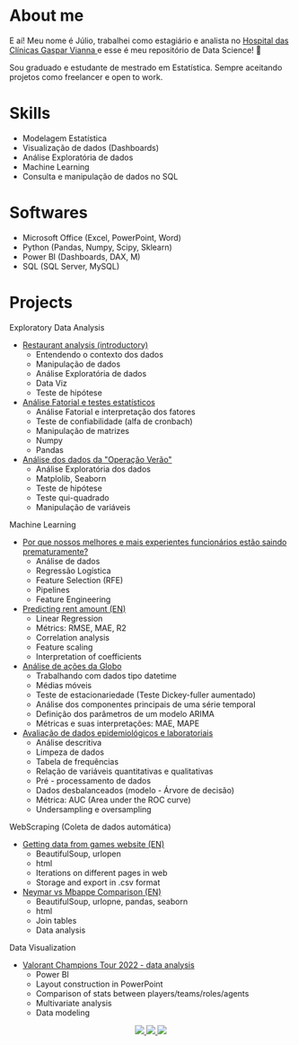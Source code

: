 # About me 

E aí! Meu nome é Júlio, trabalhei como estagiário e analista no <a href="http://www.gasparvianna.pa.gov.br/site_novo/wp/"> Hospital das Clínicas Gaspar Vianna </a> e esse é meu repositório de Data Science! 👋

Sou graduado e estudante de mestrado em Estatística. Sempre aceitando projetos como freelancer e open to work.

# Skills

- Modelagem Estatística
- Visualização de dados (Dashboards)
- Análise Exploratória de dados
- Machine Learning
- Consulta e manipulação de dados no SQL

# Softwares

- Microsoft Office (Excel, PowerPoint, Word)
- Python (Pandas, Numpy, Scipy, Sklearn)
- Power BI (Dashboards, DAX, M) 
- SQL (SQL Server, MySQL)

# Projects

Exploratory Data Analysis
- <a href="https://github.com/JulioHenri/Analise-Restaurante"> Restaurant analysis (introductory) </a>
  - Entendendo o contexto dos dados
  - Manipulação de dados
  - Análise Exploratória de dados
  - Data Viz
  - Teste de hipótese
- <a href="https://github.com/JulioHenri/freelance_TCC_Odontologia"> Análise Fatorial e testes estatísticos </a>
  - Análise Fatorial e interpretação dos fatores
  - Teste de confiabilidade (alfa de cronbach)
  - Manipulação de matrizes
  - Numpy
  - Pandas
- <a href="https://github.com/JulioHenri/Trabalho_DETRAN"> Análise dos dados da "Operação Verão" </a>
  - Análise Exploratória dos dados
  - Matplolib, Seaborn
  - Teste de hipótese
  - Teste qui-quadrado
  - Manipulação de variáveis
  
Machine Learning
- <a href="https://github.com/JulioHenri/HR-analyze-and-predict"> Por que nossos melhores e mais experientes funcionários estão saindo prematuramente?  </a>
  - Análise de dados
  - Regressão Logística
  - Feature Selection (RFE)
  - Pipelines
  - Feature Engineering
- <a href="https://github.com/JulioHenri/Houses-to-rent"> Predicting rent amount (EN) </a>
  - Linear Regression 
  - Métrics: RMSE, MAE, R2
  - Correlation analysis
  - Feature scaling
  - Interpretation of coefficients 
- <a href="https://github.com/JulioHenri/S-ries-Temporais/tree/master"> Análise de ações da Globo </a>
  - Trabalhando com dados tipo datetime
  - Médias móveis
  - Teste de estacionariedade (Teste Dickey-fuller aumentado)
  - Análise dos componentes principais de uma série temporal
  - Definição dos parâmetros de um modelo ARIMA
  - Métricas e suas interpretações: MAE, MAPE
- <a href="https://github.com/JulioHenri/cliente_marcos"> Avaliação de dados epidemiológicos e laboratoriais </a>
  - Análise descritiva
  - Limpeza de dados
  - Tabela de frequências
  - Relação de variáveis quantitativas e qualitativas
  - Pré - processamento de dados
  - Dados desbalanceados (modelo - Árvore de decisão)
  - Métrica: AUC (Area under the ROC curve)
  - Undersampling e oversampling

WebScraping (Coleta de dados automática)
- <a href="https://github.com/JulioHenri/Games-Web-Scraping"> Getting data from games website (EN) </a>
  - BeautifulSoup, urlopen
  - html
  - Iterations on different pages in web
  - Storage and export in .csv format
- <a href="https://github.com/JulioHenri/Scraping-tables-python"> Neymar vs Mbappe Comparison (EN) </a>
  - BeautifulSoup, urlopne, pandas, seaborn
  - html
  - Join tables
  - Data analysis

Data Visualization
- <a href="https://github.com/JulioHenri/valorant_project/tree/master"> Valorant Champions Tour 2022 - data analysis </a>
  - Power BI
  - Layout construction in PowerPoint
  - Comparison of stats between players/teams/roles/agents
  - Multivariate analysis
  - Data modeling

</p>
<p align="center">
</p>
<p align="center">
  <a href="https://www.linkedin.com/in/juliohenri/" alt="LinkedIn">
    <img src="https://img.shields.io/badge/-LinkedIn-blue?style=flat&logo=Linkedin&logoColor=white" />
  </a>
  <a href="https://www.upwork.com/o/profiles/users/~016e27a86f0e80b4a5/" alt="UpWork">
    <img src="https://img.shields.io/badge/-UpWork-brightgreen/?style=flat&logo=upwork&logoColor=white" />
  </a>
  <a href="https://medium.com/@henrijulio2" alt="Medium">
    <img src="https://img.shields.io/badge/-Medium-24282A?style=flat&logo=Medium&logoColor=white" />
  </a>
</p>
